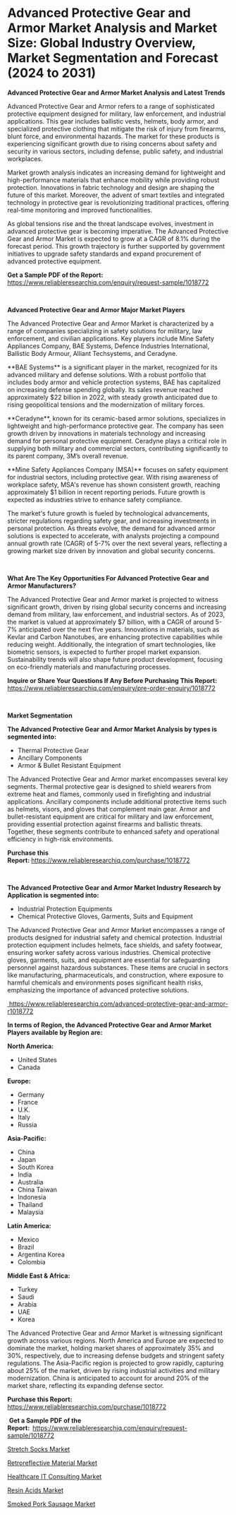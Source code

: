 <p><h1>Advanced Protective Gear and Armor Market Analysis and Market Size: Global Industry Overview, Market Segmentation and Forecast (2024 to 2031)</h1></p><p><strong>Advanced Protective Gear and Armor Market Analysis and Latest Trends</strong></p>
<p><p>Advanced Protective Gear and Armor refers to a range of sophisticated protective equipment designed for military, law enforcement, and industrial applications. This gear includes ballistic vests, helmets, body armor, and specialized protective clothing that mitigate the risk of injury from firearms, blunt force, and environmental hazards. The market for these products is experiencing significant growth due to rising concerns about safety and security in various sectors, including defense, public safety, and industrial workplaces.</p><p>Market growth analysis indicates an increasing demand for lightweight and high-performance materials that enhance mobility while providing robust protection. Innovations in fabric technology and design are shaping the future of this market. Moreover, the advent of smart textiles and integrated technology in protective gear is revolutionizing traditional practices, offering real-time monitoring and improved functionalities.</p><p>As global tensions rise and the threat landscape evolves, investment in advanced protective gear is becoming imperative. The Advanced Protective Gear and Armor Market is expected to grow at a CAGR of 8.1% during the forecast period. This growth trajectory is further supported by government initiatives to upgrade safety standards and expand procurement of advanced protective equipment.</p></p>
<p><strong>Get a Sample PDF of the Report:&nbsp;</strong> <a href="https://www.reliableresearchiq.com/enquiry/request-sample/1018772">https://www.reliableresearchiq.com/enquiry/request-sample/1018772</a></p>
<p>&nbsp;</p>
<p><strong>Advanced Protective Gear and Armor Major Market Players</strong></p>
<p><p>The Advanced Protective Gear and Armor Market is characterized by a range of companies specializing in safety solutions for military, law enforcement, and civilian applications. Key players include Mine Safety Appliances Company, BAE Systems, Defence Industries International, Ballistic Body Armour, Alliant Techsystems, and Ceradyne.</p><p>**BAE Systems** is a significant player in the market, recognized for its advanced military and defense solutions. With a robust portfolio that includes body armor and vehicle protection systems, BAE has capitalized on increasing defense spending globally. Its sales revenue reached approximately $22 billion in 2022, with steady growth anticipated due to rising geopolitical tensions and the modernization of military forces.</p><p>**Ceradyne**, known for its ceramic-based armor solutions, specializes in lightweight and high-performance protective gear. The company has seen growth driven by innovations in materials technology and increasing demand for personal protective equipment. Ceradyne plays a critical role in supplying both military and commercial sectors, contributing significantly to its parent company, 3M’s overall revenue.</p><p>**Mine Safety Appliances Company (MSA)** focuses on safety equipment for industrial sectors, including protective gear. With rising awareness of workplace safety, MSA's revenue has shown consistent growth, reaching approximately $1 billion in recent reporting periods. Future growth is expected as industries strive to enhance safety compliance.</p><p>The market's future growth is fueled by technological advancements, stricter regulations regarding safety gear, and increasing investments in personal protection. As threats evolve, the demand for advanced armor solutions is expected to accelerate, with analysts projecting a compound annual growth rate (CAGR) of 5-7% over the next several years, reflecting a growing market size driven by innovation and global security concerns.</p></p>
<p>&nbsp;</p>
<p><strong>What Are The Key Opportunities For Advanced Protective Gear and Armor Manufacturers?</strong></p>
<p><p>The Advanced Protective Gear and Armor market is projected to witness significant growth, driven by rising global security concerns and increasing demand from military, law enforcement, and industrial sectors. As of 2023, the market is valued at approximately $7 billion, with a CAGR of around 5-7% anticipated over the next five years. Innovations in materials, such as Kevlar and Carbon Nanotubes, are enhancing protective capabilities while reducing weight. Additionally, the integration of smart technologies, like biometric sensors, is expected to further propel market expansion. Sustainability trends will also shape future product development, focusing on eco-friendly materials and manufacturing processes.</p></p>
<p><strong>Inquire or Share Your Questions If Any Before Purchasing This Report:</strong> <a href="https://www.reliableresearchiq.com/enquiry/pre-order-enquiry/1018772">https://www.reliableresearchiq.com/enquiry/pre-order-enquiry/1018772</a></p>
<p>&nbsp;</p>
<p><strong>Market Segmentation</strong></p>
<p><strong>The Advanced Protective Gear and Armor Market Analysis by types is segmented into:</strong></p>
<p><ul><li>Thermal Protective Gear</li><li>Ancillary Components</li><li>Armor & Bullet Resistant Equipment</li></ul></p>
<p><p>The Advanced Protective Gear and Armor market encompasses several key segments. Thermal protective gear is designed to shield wearers from extreme heat and flames, commonly used in firefighting and industrial applications. Ancillary components include additional protective items such as helmets, visors, and gloves that complement main gear. Armor and bullet-resistant equipment are critical for military and law enforcement, providing essential protection against firearms and ballistic threats. Together, these segments contribute to enhanced safety and operational efficiency in high-risk environments.</p></p>
<p><strong>Purchase this Report:&nbsp;</strong><a href="https://www.reliableresearchiq.com/purchase/1018772">https://www.reliableresearchiq.com/purchase/1018772</a></p>
<p>&nbsp;</p>
<p><strong>The Advanced Protective Gear and Armor Market Industry Research by Application is segmented into:</strong></p>
<p><ul><li>Industrial Protection Equipments</li><li>Chemical Protective Gloves, Garments, Suits and Equipment</li></ul></p>
<p><p>The Advanced Protective Gear and Armor Market encompasses a range of products designed for industrial safety and chemical protection. Industrial protection equipment includes helmets, face shields, and safety footwear, ensuring worker safety across various industries. Chemical protective gloves, garments, suits, and equipment are essential for safeguarding personnel against hazardous substances. These items are crucial in sectors like manufacturing, pharmaceuticals, and construction, where exposure to harmful chemicals and environments poses significant health risks, emphasizing the importance of advanced protective solutions.</p></p>
<p><a href="https://www.reliableresearchiq.com/advanced-protective-gear-and-armor-r1018772">&nbsp;https://www.reliableresearchiq.com/advanced-protective-gear-and-armor-r1018772</a></p>
<p><strong>In terms of Region, the Advanced Protective Gear and Armor Market Players available by Region are:</strong></p>
<p>
    <p> <strong> North America: </strong>
        <ul>
            <li>United States</li>
            <li>Canada</li>
        </ul>
        </p> 
    <p> <strong> Europe: </strong>
        <ul>
            <li>Germany</li>
            <li>France</li>
            <li>U.K.</li>
            <li>Italy</li>
            <li>Russia</li>
        </ul>
        </p> 
    <p> <strong> Asia-Pacific: </strong>
        <ul>
            <li>China</li>
            <li>Japan</li>
            <li>South Korea</li>
            <li>India</li>
            <li>Australia</li>
            <li>China Taiwan</li>
            <li>Indonesia</li>
            <li>Thailand</li>
            <li>Malaysia</li>
        </ul>
        </p> 
    <p> <strong> Latin America: </strong>
        <ul>
            <li>Mexico</li>
            <li>Brazil</li>
            <li>Argentina Korea</li>
            <li>Colombia</li>
        </ul>
        </p> 
    <p> <strong> Middle East & Africa: </strong>
        <ul>
            <li>Turkey</li>
            <li>Saudi</li>
            <li>Arabia</li>
            <li>UAE</li>
            <li>Korea</li>
        </ul>
    </p>
    </p>
<p><p>The Advanced Protective Gear and Armor Market is witnessing significant growth across various regions. North America and Europe are expected to dominate the market, holding market shares of approximately 35% and 30%, respectively, due to increasing defense budgets and stringent safety regulations. The Asia-Pacific region is projected to grow rapidly, capturing about 25% of the market, driven by rising industrial activities and military modernization. China is anticipated to account for around 20% of the market share, reflecting its expanding defense sector.</p></p>
<p><strong>Purchase this Report: </strong><a href="https://www.reliableresearchiq.com/purchase/1018772">https://www.reliableresearchiq.com/purchase/1018772</a></p>
<p>&nbsp;<strong>Get a Sample PDF of the Report:&nbsp;&nbsp;</strong><a href="https://www.reliableresearchiq.com/enquiry/request-sample/1018772">https://www.reliableresearchiq.com/enquiry/request-sample/1018772</a></p>
<p><strong></strong></p>
<p><p><a href="https://github.com/MelgarBasny/Market-Research-Report-List-1/blob/main/stretch-socks-market.md">Stretch Socks Market</a></p><p><a href="https://issuu.com/reportprime-2/docs/retroreflective-material-market-siz_7643c4257f34e8">Retroreflective Material Market</a></p><p><a href="https://www.linkedin.com/pulse/healthcare-consulting-market-outlook-complete-industry-analysis-dz2ge?trackingId=z2iYYO3nQyKV6CS%2B8pznQQ%3D%3D">Healthcare IT Consulting Market</a></p><p><a href="https://medium.com/@adrainratke1952/the-global-resin-acids-market-is-expected-to-witness-a-compound-annual-growth-rate-cagr-of-12-5-2f69c73bb8ca">Resin Acids Market</a></p><p><a href="https://www.linkedin.com/pulse/smoked-pork-sausage-market2024-2031-industry-insights-3bdbe?trackingId=i%2FqmTivLRD6rIDM2m%2F9XDg%3D%3D">Smoked Pork Sausage Market</a></p></p>